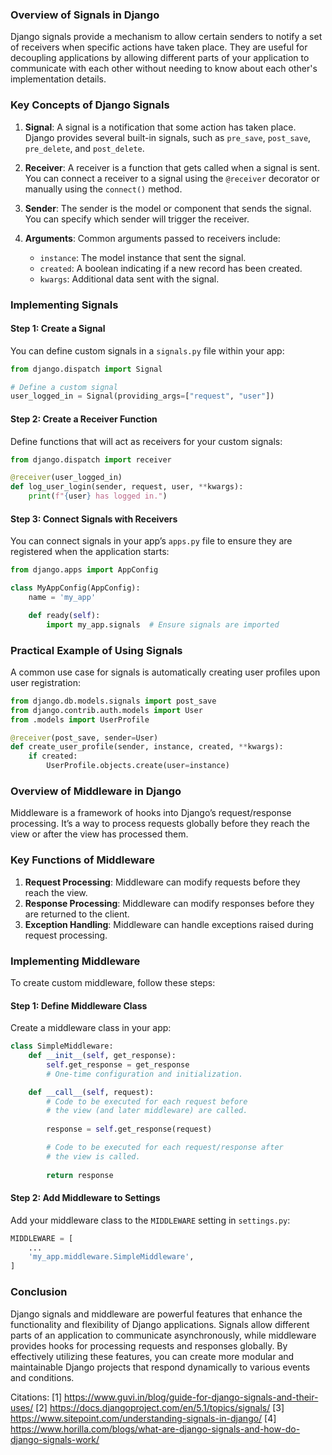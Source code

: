 ### Overview of Signals in Django

Django signals provide a mechanism to allow certain senders to notify a set of receivers when specific actions have taken place. They are useful for decoupling applications by allowing different parts of your application to communicate with each other without needing to know about each other's implementation details.

### Key Concepts of Django Signals

1. **Signal**: A signal is a notification that some action has taken place. Django provides several built-in signals, such as `pre_save`, `post_save`, `pre_delete`, and `post_delete`.

2. **Receiver**: A receiver is a function that gets called when a signal is sent. You can connect a receiver to a signal using the `@receiver` decorator or manually using the `connect()` method.

3. **Sender**: The sender is the model or component that sends the signal. You can specify which sender will trigger the receiver.

4. **Arguments**: Common arguments passed to receivers include:
   - `instance`: The model instance that sent the signal.
   - `created`: A boolean indicating if a new record has been created.
   - `kwargs`: Additional data sent with the signal.

### Implementing Signals

#### Step 1: Create a Signal

You can define custom signals in a `signals.py` file within your app:

```python
from django.dispatch import Signal

# Define a custom signal
user_logged_in = Signal(providing_args=["request", "user"])
```

#### Step 2: Create a Receiver Function

Define functions that will act as receivers for your custom signals:

```python
from django.dispatch import receiver

@receiver(user_logged_in)
def log_user_login(sender, request, user, **kwargs):
    print(f"{user} has logged in.")
```

#### Step 3: Connect Signals with Receivers

You can connect signals in your app’s `apps.py` file to ensure they are registered when the application starts:

```python
from django.apps import AppConfig

class MyAppConfig(AppConfig):
    name = 'my_app'

    def ready(self):
        import my_app.signals  # Ensure signals are imported
```

### Practical Example of Using Signals

A common use case for signals is automatically creating user profiles upon user registration:

```python
from django.db.models.signals import post_save
from django.contrib.auth.models import User
from .models import UserProfile

@receiver(post_save, sender=User)
def create_user_profile(sender, instance, created, **kwargs):
    if created:
        UserProfile.objects.create(user=instance)
```

### Overview of Middleware in Django

Middleware is a framework of hooks into Django’s request/response processing. It’s a way to process requests globally before they reach the view or after the view has processed them.

### Key Functions of Middleware

1. **Request Processing**: Middleware can modify requests before they reach the view.
2. **Response Processing**: Middleware can modify responses before they are returned to the client.
3. **Exception Handling**: Middleware can handle exceptions raised during request processing.

### Implementing Middleware

To create custom middleware, follow these steps:

#### Step 1: Define Middleware Class

Create a middleware class in your app:

```python
class SimpleMiddleware:
    def __init__(self, get_response):
        self.get_response = get_response
        # One-time configuration and initialization.

    def __call__(self, request):
        # Code to be executed for each request before
        # the view (and later middleware) are called.
        
        response = self.get_response(request)

        # Code to be executed for each request/response after
        # the view is called.
        
        return response
```

#### Step 2: Add Middleware to Settings

Add your middleware class to the `MIDDLEWARE` setting in `settings.py`:

```python
MIDDLEWARE = [
    ...
    'my_app.middleware.SimpleMiddleware',
]
```

### Conclusion

Django signals and middleware are powerful features that enhance the functionality and flexibility of Django applications. Signals allow different parts of an application to communicate asynchronously, while middleware provides hooks for processing requests and responses globally. By effectively utilizing these features, you can create more modular and maintainable Django projects that respond dynamically to various events and conditions.

Citations:
[1] https://www.guvi.in/blog/guide-for-django-signals-and-their-uses/
[2] https://docs.djangoproject.com/en/5.1/topics/signals/
[3] https://www.sitepoint.com/understanding-signals-in-django/
[4] https://www.horilla.com/blogs/what-are-django-signals-and-how-do-django-signals-work/